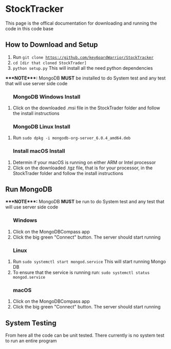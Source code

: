 <!DOCTYPE html>
 <html lang="en-US">
<body>

<h1>StockTracker</h1>
<p>This page is the offical documentation for downloading and running the code in this code base</p>

<h2>How to Download and Setup</h2>
<ol>
	<li>Run <code>git clone <a href="https://github.com/key6oardWarrior/StockTracker">https://github.com/key6oardWarrior/StockTracker</a></code></li>
	<li><code>cd [dir that cloned StockTrader]</code></li>
	<li><code>python setup.py</code> This will install all the need python dependencies</li>
</ol>

<p><b>***NOTE***:</b> MongoDB <b>MUST</b> be installed to do System test and any test that will use server side code</p>

<ol>
	<h3>MongoDB Windows Install</h3>
	<li>Click on the downloaded .msi file in the StockTrader folder and follow the install instructions</li>
</ol>

<ol>
	<h3>MongoDB Linux Install</h3>
	<li>Run <code>sudo dpkg -i mongodb-org-server_6.0.4_amd64.deb</code></li>
</ol>

<ol>
	<h3>Install macOS Install</h3>
	<li>Determin if your macOS is running on either ARM or Intel processor</li>
	<li>Click on the downloaded .tgz file, that is for your processor, in the StockTrader folder and follow the install instructions</li>
</ol>

<h2>Run MongoDB</h2>
<p><b>***NOTE***:</b> MongoDB <b>MUST</b> be run to do System test and any test that will use server side code</p>

<ol>
	<h3>Windows</h3>
	<li>Click on the MongoDBCompass app</li>
	<li>Click the big green "Connect" button. The server should start running</li>
</ol>

<ol>
	<h3>Linux</h3>
	<li>Run <code>sudo systemctl start mongod.service</code> This will start running Mongo DB</li>
	<li>To ensure that the service is running run: <code>sudo systemctl status mongod.service</code></li>
</ol>

<ol>
	<h3>macOS</h3>
	<li>Click on the MongoDBCompass app</li>
	<li>Click the big green "Connect" button. The server should start running</li>
</ol>

<h2>System Testing</h2>
<p>From here all the code can be unit tested. There currently is no system test to run an entire program</p>

 </body>
<html>
